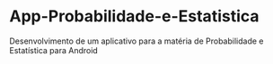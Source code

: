 # App-Probabilidade-e-Estatistica
Desenvolvimento de um aplicativo para a matéria de Probabilidade e Estatística para Android
